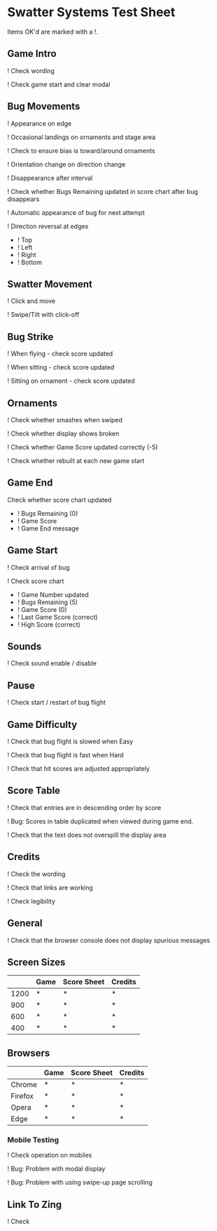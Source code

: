# Swatter Systems Test Sheet

Items OK'd are marked with a !.

## Game Intro

! Check wording

! Check game start and clear modal

## Bug Movements

! Appearance on edge

! Occasional landings on ornaments and stage area

! Check to ensure bias is toward/around ornaments

! Orientation change on direction change

! Disappearance after interval

! Check whether Bugs Remaining updated in score chart after bug disappears

! Automatic appearance of bug for next attempt

! Direction reversal at edges
- ! Top
- ! Left
- ! Right
- ! Bottom

## Swatter Movement

! Click and move

! Swipe/Tilt with click-off

## Bug Strike

! When flying - check score updated

! When sitting - check score updated

! Sitting on ornament - check score updated

## Ornaments

! Check whether smashes when swiped

! Check whether display shows broken

! Check whether Game Score updated correctly (-5)

! Check whether rebuilt at each new game start

## Game End

Check whether score chart updated
- ! Bugs Remaining (0)
- ! Game Score
- ! Game End message

## Game Start

! Check arrival of bug
    
! Check score chart
- ! Game Number updated
- ! Bugs Remaining (5)
- ! Game Score (0)
- ! Last Game Score (correct)
- ! High Score (correct)

## Sounds

! Check sound enable / disable

## Pause

! Check start / restart of bug flight

## Game Difficulty

! Check that bug flight is slowed when Easy

! Check that bug flight is fast when Hard

! Check that hit scores are adjusted appropriately

## Score Table

! Check that entries are in descending order by score

! Bug: Scores in table duplicated when viewed during game end.

! Check that the text does not overspill the display area

## Credits

! Check the wording

! Check that links are working

! Check legibility

## General

! Check that the browser console does not display
spurious messages

## Screen Sizes

|      | Game | Score Sheet | Credits |
| ---- | ---- | ----------- | ------- |
| 1200 |  *   |      *      |    *    |
| 900  |  *   |      *      |    *    |
| 600  |  *   |      *      |    *    |
| 400  |  *   |      *      |    *    |

## Browsers

|          | Game    | Score Sheet  | Credits  |
| -------- | ------- | ------------ | -------- |
| Chrome   |    *    |      *       |     *    |
| Firefox  |    *    |      *       |     *    |
| Opera    |    *    |      *       |     *    |
| Edge     |    *    |      *       |     *    |

### Mobile Testing

! Check operation on mobiles

! Bug: Problem with modal display

! Bug: Problem with using swipe-up page scrolling

## Link To Zing

! Check